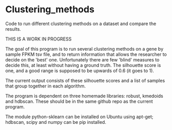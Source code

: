 # Clustering_methods
Code to run different clustering methods on a dataset and compare the results.

THIS IS A WORK IN PROGRESS

The goal of this program is to run several clustering methods on a gene by sample FPKM tsv file, and to return information that allows
the researcher to decide on the 'best' one. Unfortunately there are few 'blind' measures to decide this, at least without having
a ground truth. The silhouette score is one, and a good range is supposed to be upwards of 0.6 (it goes to 1).

The current output consists of these silhouette scores and a list of samples that group together in each algorithm.

The program is dependent on three homemade libraries: robust, kmedoids and hdbscan. These should be in the same github repo
as the current program.

The module python-sklearn can be installed on Ubuntu using apt-get; hdbscan, scipy and numpy can be pip installed.

